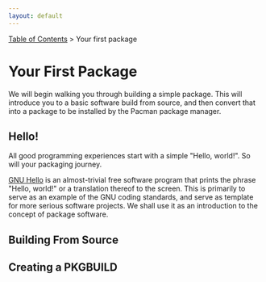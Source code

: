 ```yaml
---
layout: default
---
```


[Table of Contents](toc.md) > Your first package

# Your First Package

We will begin walking you through building a simple package.  This will introduce you to a basic software build from source, and then convert that into a package to be installed by the Pacman package manager.

## Hello!

All good programming experiences start with a simple "Hello, world!".  So will your packaging journey.

[GNU Hello](https://www.gnu.org/software/hello/) is an almost-trivial free software program that prints the phrase "Hello, world!" or a translation thereof to the screen. This is primarily to serve as an example of the GNU coding standards, and serve as template for more serious software projects. We shall use it as an introduction to the concept of package software.

## Building From Source

## Creating a PKGBUILD

